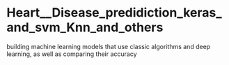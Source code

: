 # Heart__Disease_predidiction_keras_and_svm_Knn_and_others
building machine learning models that use classic algorithms and deep learning, as well as comparing their accuracy
